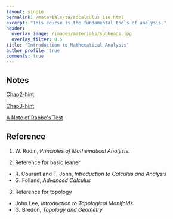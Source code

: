 ```yaml
---
layout: single
permalink: /materials/ta/adcalculus_110.html
excerpt: "This course is the fundamental tools of analysis."
header:
  overlay_image: /images/materials/subheads.jpg
  overlay_filter: 0.5
title: "Introduction to Mathematical Analysis"
author_profile: true
comments: true
---
```


## Notes

[Chap2-hint](/pdf/materials/ta/latex/hw-solu-chap2.pdf)

[Chap3-hint](/pdf/materials/ta/latex/hw-solu-chap3.pdf)

[A Note of Rabbe's Test](/pdf/materials/ta/latex/supp_rabbe.pdf)

## Reference

1. W. Rudin,  <i>Principles of Mathematical Analysis</i>.

2. Reference for basic leaner
  * R. Courant and F. John, <i>Introduction to Calculus and Analysis</i>
  * G. Folland, <i>Advanced Calculus</i>

3. Reference for topology
  * John Lee, <i>Introduction to Topological Manifolds</i>
  * G. Bredon, <i>Topology and Geometry</i>